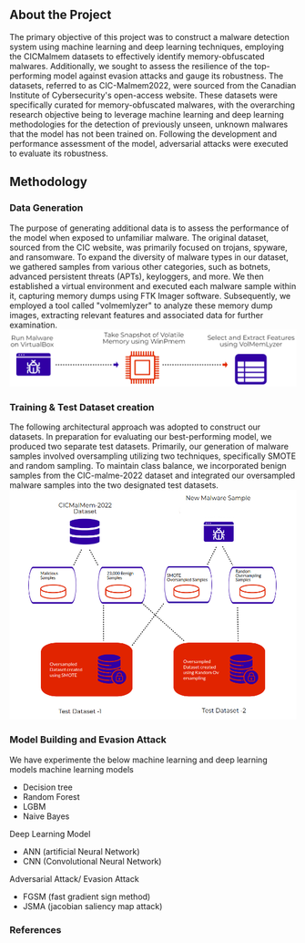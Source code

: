 ## About the Project
The primary objective of this project was to construct a malware detection system using machine learning and deep learning techniques, employing the CICMalmem datasets to effectively identify memory-obfuscated malwares. Additionally, we sought to assess the resilience of the top-performing model against evasion attacks and gauge its robustness. The datasets, referred to as CIC-Malmem2022, were sourced from the Canadian Institute of Cybersecurity's open-access website. These datasets were specifically curated for memory-obfuscated malwares, with the overarching research objective being to leverage machine learning and deep learning methodologies for the detection of previously unseen, unknown malwares that the model has not been trained on. Following the development and performance assessment of the model, adversarial attacks were executed to evaluate its robustness.

## Methodology
### Data Generation 
The purpose of generating additional data is to assess the performance of the model when exposed to unfamiliar malware. The original dataset, sourced from the CIC website, was primarily focused on trojans, spyware, and ransomware. To expand the diversity of malware types in our dataset, we gathered samples from various other categories, such as botnets, advanced persistent threats (APTs), keyloggers, and more. We then established a virtual environment and executed each malware sample within it, capturing memory dumps using FTK Imager software. Subsequently, we employed a tool called "volmemlyzer" to analyze these memory dump images, extracting relevant features and associated data for further examination.
![Screenshot width="10" height="10"](datasetgeneration.png)

### Training & Test Dataset creation
The following architectural approach was adopted to construct our datasets. In preparation for evaluating our best-performing model, we produced two separate test datasets. Primarily, our generation of malware samples involved oversampling utilizing two techniques, specifically SMOTE and random sampling. To maintain class balance, we incorporated benign samples from the CIC-malme-2022 dataset and integrated our oversampled malware samples into the two designated test datasets. 
![Screenshot width="10" height="10"](dataset.png)

### Model Building and Evasion Attack
We have experimente the below machine learning and deep learning models
machine learning models 
* Decision tree
* Random Forest
* LGBM
* Naive Bayes 

Deep Learning Model
* ANN (artificial Neural Network)
* CNN (Convolutional Neural Network)

Adversarial Attack/ Evasion Attack
* FGSM (fast gradient sign method)
* JSMA (jacobian saliency map attack)

### References
